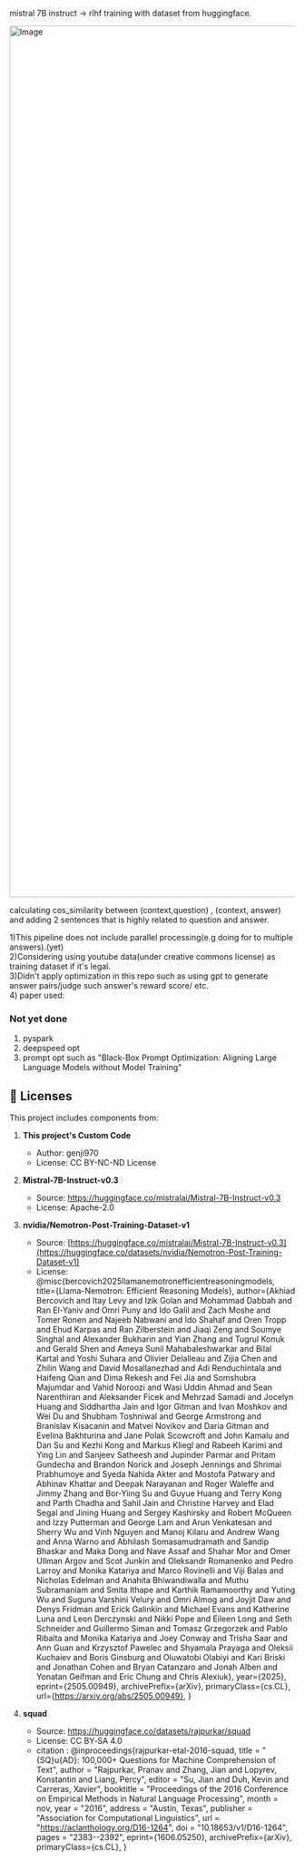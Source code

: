 mistral 7B instruct -> rlhf training with dataset from huggingface.<br>

<img width="1024" height="1536" alt="Image" src="https://github.com/user-attachments/assets/978e3e16-9e02-43f9-bc7c-90ff7ffc0026" />

calculating cos_similarity between (context,question) , (context, answer) and adding 2 sentences that is highly related to question and answer.

1)This pipeline does not include parallel processing(e.g doing for to multiple answers).(yet)<br>
2)Considering using youtube data(under creative commons license) as training dataset if it's legal.<br>
3)Didn't apply optimization in this repo such as using gpt to generate answer pairs/judge such answer's reward score/ etc.<br>
4) paper used:

### Not yet done ###
1) pyspark 
2) deepspeed opt
3) prompt opt such as "Black-Box Prompt Optimization: Aligning Large Language Models without Model Training"

## 📜 Licenses

This project includes components from:

1. **This project's Custom Code**
   - Author: genji970
   - License: CC BY-NC-ND License

2. **Mistral-7B-Instruct-v0.3**
   - Source: https://huggingface.co/mistralai/Mistral-7B-Instruct-v0.3
   - License: Apache-2.0
  
3. **nvidia/Nemotron-Post-Training-Dataset-v1**
   - Source: [https://huggingface.co/mistralai/Mistral-7B-Instruct-v0.3](https://huggingface.co/datasets/nvidia/Nemotron-Post-Training-Dataset-v1)
   - License: @misc{bercovich2025llamanemotronefficientreasoningmodels,
      title={Llama-Nemotron: Efficient Reasoning Models}, 
      author={Akhiad Bercovich and Itay Levy and Izik Golan and Mohammad Dabbah and Ran El-Yaniv and Omri Puny and Ido Galil and Zach Moshe and Tomer Ronen and Najeeb Nabwani and Ido Shahaf and Oren Tropp and Ehud Karpas and Ran Zilberstein and Jiaqi Zeng and Soumye Singhal and Alexander Bukharin and Yian Zhang and Tugrul Konuk and Gerald Shen and Ameya Sunil Mahabaleshwarkar and Bilal Kartal and Yoshi Suhara and Olivier Delalleau and Zijia Chen and Zhilin Wang and David Mosallanezhad and Adi Renduchintala and Haifeng Qian and Dima Rekesh and Fei Jia and Somshubra Majumdar and Vahid Noroozi and Wasi Uddin Ahmad and Sean Narenthiran and Aleksander Ficek and Mehrzad Samadi and Jocelyn Huang and Siddhartha Jain and Igor Gitman and Ivan Moshkov and Wei Du and Shubham Toshniwal and George Armstrong and Branislav Kisacanin and Matvei Novikov and Daria Gitman and Evelina Bakhturina and Jane Polak Scowcroft and John Kamalu and Dan Su and Kezhi Kong and Markus Kliegl and Rabeeh Karimi and Ying Lin and Sanjeev Satheesh and Jupinder Parmar and Pritam Gundecha and Brandon Norick and Joseph Jennings and Shrimai Prabhumoye and Syeda Nahida Akter and Mostofa Patwary and Abhinav Khattar and Deepak Narayanan and Roger Waleffe and Jimmy Zhang and Bor-Yiing Su and Guyue Huang and Terry Kong and Parth Chadha and Sahil Jain and Christine Harvey and Elad Segal and Jining Huang and Sergey Kashirsky and Robert McQueen and Izzy Putterman and George Lam and Arun Venkatesan and Sherry Wu and Vinh Nguyen and Manoj Kilaru and Andrew Wang and Anna Warno and Abhilash Somasamudramath and Sandip Bhaskar and Maka Dong and Nave Assaf and Shahar Mor and Omer Ullman Argov and Scot Junkin and Oleksandr Romanenko and Pedro Larroy and Monika Katariya and Marco Rovinelli and Viji Balas and Nicholas Edelman and Anahita Bhiwandiwalla and Muthu Subramaniam and Smita Ithape and Karthik Ramamoorthy and Yuting Wu and Suguna Varshini Velury and Omri Almog and Joyjit Daw and Denys Fridman and Erick Galinkin and Michael Evans and Katherine Luna and Leon Derczynski and Nikki Pope and Eileen Long and Seth Schneider and Guillermo Siman and Tomasz Grzegorzek and Pablo Ribalta and Monika Katariya and Joey Conway and Trisha Saar and Ann Guan and Krzysztof Pawelec and Shyamala Prayaga and Oleksii Kuchaiev and Boris Ginsburg and Oluwatobi Olabiyi and Kari Briski and Jonathan Cohen and Bryan Catanzaro and Jonah Alben and Yonatan Geifman and Eric Chung and Chris Alexiuk},
      year={2025},
      eprint={2505.00949},
      archivePrefix={arXiv},
      primaryClass={cs.CL},
      url={https://arxiv.org/abs/2505.00949}, 
}

4. **squad**
   - Source: https://huggingface.co/datasets/rajpurkar/squad
   - License: CC BY‑SA 4.0
   - citation : @inproceedings{rajpurkar-etal-2016-squad,
    title = "{SQ}u{AD}: 100,000+ Questions for Machine Comprehension of Text",
    author = "Rajpurkar, Pranav  and
      Zhang, Jian  and
      Lopyrev, Konstantin  and
      Liang, Percy",
    editor = "Su, Jian  and
      Duh, Kevin  and
      Carreras, Xavier",
    booktitle = "Proceedings of the 2016 Conference on Empirical Methods in Natural Language Processing",
    month = nov,
    year = "2016",
    address = "Austin, Texas",
    publisher = "Association for Computational Linguistics",
    url = "https://aclanthology.org/D16-1264",
    doi = "10.18653/v1/D16-1264",
    pages = "2383--2392",
    eprint={1606.05250},
    archivePrefix={arXiv},
    primaryClass={cs.CL},
}

   
     

